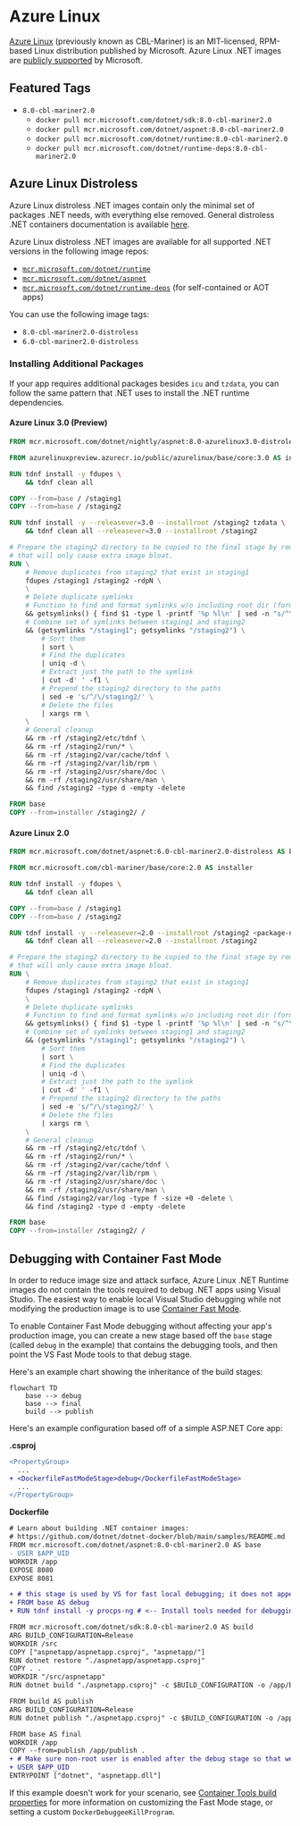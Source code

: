 # Azure Linux

[Azure Linux](https://github.com/microsoft/AzureLinux) (previously known as CBL-Mariner) is an MIT-licensed, RPM-based Linux distribution published by Microsoft.
Azure Linux .NET images are [publicly supported](https://github.com/dotnet/dotnet-docker/discussions/5022) by Microsoft.

## Featured Tags

* `8.0-cbl-mariner2.0`
  * `docker pull mcr.microsoft.com/dotnet/sdk:8.0-cbl-mariner2.0`
  * `docker pull mcr.microsoft.com/dotnet/aspnet:8.0-cbl-mariner2.0`
  * `docker pull mcr.microsoft.com/dotnet/runtime:8.0-cbl-mariner2.0`
  * `docker pull mcr.microsoft.com/dotnet/runtime-deps:8.0-cbl-mariner2.0`

## Azure Linux Distroless

Azure Linux distroless .NET images contain only the minimal set of packages .NET needs, with everything else removed.
General distroless .NET containers documentation is available [here](./distroless.md).

Azure Linux distroless .NET images are available for all supported .NET versions in the following image repos:

* [`mcr.microsoft.com/dotnet/runtime`](../README.runtime.md)
* [`mcr.microsoft.com/dotnet/aspnet`](../README.aspnet.md)
* [`mcr.microsoft.com/dotnet/runtime-deps`](../README.runtime-deps.md) (for self-contained or AOT apps)

You can use the following image tags:

* `8.0-cbl-mariner2.0-distroless`
* `6.0-cbl-mariner2.0-distroless`

### Installing Additional Packages

If your app requires additional packages besides `icu` and `tzdata`, you can follow the same pattern that .NET uses to install the .NET runtime dependencies.

#### Azure Linux 3.0 (Preview)

```Dockerfile
FROM mcr.microsoft.com/dotnet/nightly/aspnet:8.0-azurelinux3.0-distroless AS base

FROM azurelinuxpreview.azurecr.io/public/azurelinux/base/core:3.0 AS installer

RUN tdnf install -y fdupes \
    && tdnf clean all

COPY --from=base / /staging1
COPY --from=base / /staging2

RUN tdnf install -y --releasever=3.0 --installroot /staging2 tzdata \
    && tdnf clean all --releasever=3.0 --installroot /staging2

# Prepare the staging2 directory to be copied to the final stage by removing unnecessary files
# that will only cause extra image bloat.
RUN \
    # Remove duplicates from staging2 that exist in staging1
    fdupes /staging1 /staging2 -rdpN \
    \
    # Delete duplicate symlinks
    # Function to find and format symlinks w/o including root dir (format: /path/to/symlink /path/to/target)
    && getsymlinks() { find $1 -type l -printf '%p %l\n' | sed -n "s/^\\$1\\(.*\\)/\\1/p"; } \
    # Combine set of symlinks between staging1 and staging2
    && (getsymlinks "/staging1"; getsymlinks "/staging2") \
        # Sort them
        | sort \
        # Find the duplicates
        | uniq -d \
        # Extract just the path to the symlink
        | cut -d' ' -f1 \
        # Prepend the staging2 directory to the paths
        | sed -e 's/^/\/staging2/' \
        # Delete the files
        | xargs rm \
    \
    # General cleanup
    && rm -rf /staging2/etc/tdnf \
    && rm -rf /staging2/run/* \
    && rm -rf /staging2/var/cache/tdnf \
    && rm -rf /staging2/var/lib/rpm \
    && rm -rf /staging2/usr/share/doc \
    && rm -rf /staging2/usr/share/man \
    && find /staging2 -type d -empty -delete

FROM base
COPY --from=installer /staging2/ /
```

#### Azure Linux 2.0

```Dockerfile
FROM mcr.microsoft.com/dotnet/aspnet:6.0-cbl-mariner2.0-distroless AS base

FROM mcr.microsoft.com/cbl-mariner/base/core:2.0 AS installer

RUN tdnf install -y fdupes \
    && tdnf clean all

COPY --from=base / /staging1
COPY --from=base / /staging2

RUN tdnf install -y --releasever=2.0 --installroot /staging2 <package-name> \
    && tdnf clean all --releasever=2.0 --installroot /staging2

# Prepare the staging2 directory to be copied to the final stage by removing unnecessary files
# that will only cause extra image bloat.
RUN \
    # Remove duplicates from staging2 that exist in staging1
    fdupes /staging1 /staging2 -rdpN \
    \
    # Delete duplicate symlinks
    # Function to find and format symlinks w/o including root dir (format: /path/to/symlink /path/to/target)
    && getsymlinks() { find $1 -type l -printf '%p %l\n' | sed -n "s/^\\$1\\(.*\\)/\\1/p"; } \
    # Combine set of symlinks between staging1 and staging2
    && (getsymlinks "/staging1"; getsymlinks "/staging2") \
        # Sort them
        | sort \
        # Find the duplicates
        | uniq -d \
        # Extract just the path to the symlink
        | cut -d' ' -f1 \
        # Prepend the staging2 directory to the paths
        | sed -e 's/^/\/staging2/' \
        # Delete the files
        | xargs rm \
    \
    # General cleanup
    && rm -rf /staging2/etc/tdnf \
    && rm -rf /staging2/run/* \
    && rm -rf /staging2/var/cache/tdnf \
    && rm -rf /staging2/var/lib/rpm \
    && rm -rf /staging2/usr/share/doc \
    && rm -rf /staging2/usr/share/man \
    && find /staging2/var/log -type f -size +0 -delete \
    && find /staging2 -type d -empty -delete

FROM base
COPY --from=installer /staging2/ /
```

## Debugging with Container Fast Mode

In order to reduce image size and attack surface, Azure Linux .NET Runtime images do not contain the tools required to debug .NET apps using Visual Studio.
The easiest way to enable local Visual Studio debugging while not modifying the production image is to use [Container Fast Mode](https://learn.microsoft.com/en-us/visualstudio/containers/container-build#debugging).

To enable Container Fast Mode debugging without affecting your app's production image, you can create a new stage based off the `base` stage (called `debug` in the example) that contains the debugging tools, and then point the VS Fast Mode tools to that debug stage.

Here's an example chart showing the inheritance of the build stages:

```mermaid
flowchart TD
    base --> debug
    base --> final
    build --> publish
```

Here's an example configuration based off of a simple ASP.NET Core app:

**.csproj**

```diff
<PropertyGroup>
  ...
+ <DockerfileFastModeStage>debug</DockerfileFastModeStage>
  ...
</PropertyGroup>
```

**Dockerfile**

```diff
# Learn about building .NET container images:
# https://github.com/dotnet/dotnet-docker/blob/main/samples/README.md
FROM mcr.microsoft.com/dotnet/aspnet:8.0-cbl-mariner2.0 AS base
- USER $APP_UID
WORKDIR /app
EXPOSE 8080
EXPOSE 8081

+ # this stage is used by VS for fast local debugging; it does not appear in the final image
+ FROM base AS debug
+ RUN tdnf install -y procps-ng # <-- Install tools needed for debugging (e.g. the `pidof` command)

FROM mcr.microsoft.com/dotnet/sdk:8.0-cbl-mariner2.0 AS build
ARG BUILD_CONFIGURATION=Release
WORKDIR /src
COPY ["aspnetapp/aspnetapp.csproj", "aspnetapp/"]
RUN dotnet restore "./aspnetapp/aspnetapp.csproj"
COPY . .
WORKDIR "/src/aspnetapp"
RUN dotnet build "./aspnetapp.csproj" -c $BUILD_CONFIGURATION -o /app/build

FROM build AS publish
ARG BUILD_CONFIGURATION=Release
RUN dotnet publish "./aspnetapp.csproj" -c $BUILD_CONFIGURATION -o /app/publish /p:UseAppHost=false

FROM base AS final
WORKDIR /app
COPY --from=publish /app/publish .
+ # Make sure non-root user is enabled after the debug stage so that we have permission to install the debug dependencies
+ USER $APP_UID
ENTRYPOINT ["dotnet", "aspnetapp.dll"]
```

If this example doesn't work for your scenario, see [Container Tools build properties](https://docs.microsoft.com/en-us/visualstudio/containers/container-msbuild-properties?view=vs-2022) for more information on
customizing the Fast Mode stage, or setting a custom `DockerDebuggeeKillProgram`.
